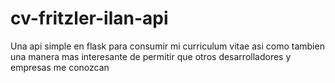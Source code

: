 # cv-fritzler-ilan-api
Una api simple en flask para consumir mi curriculum vitae asi como tambien una manera mas interesante de permitir 
que otros desarrolladores y empresas me conozcan
